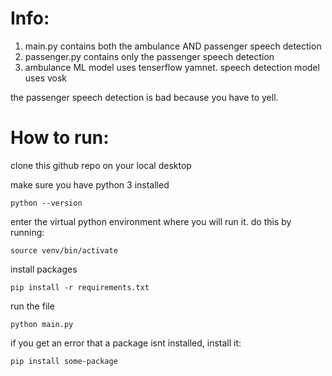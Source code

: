 # Info:
1. main.py contains both the ambulance AND passenger speech detection
2. passenger.py contains only the passenger speech detection
3. ambulance ML model uses tenserflow yamnet. speech detection model uses vosk

the passenger speech detection is bad because you have to yell. 

# How to run:

clone this github repo on your local desktop

make sure you have python 3 installed

```python --version```

enter the virtual python environment where you will run it. do this by running:

```source venv/bin/activate```

install packages

```pip install -r requirements.txt```

run the file

```python main.py```

if you get an error that a package isnt installed, install it:

```pip install some-package```

